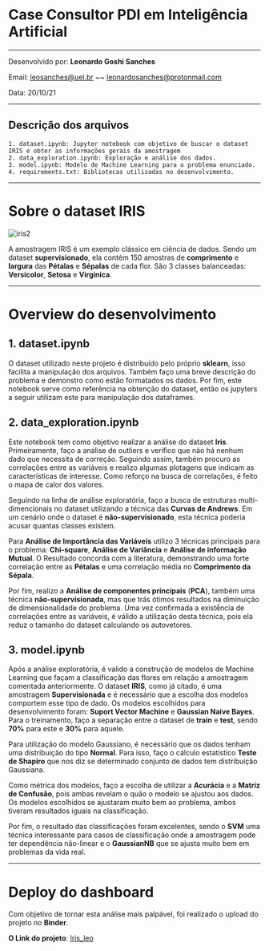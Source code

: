 # Case Consultor PDI em Inteligência Artificial
- - - 
Desenvolvido por: **Leonardo Goshi Sanches** 

Email: leosanches@uel.br ~~ leonardosanches@protonmail.com

Data: 20/10/21
- - -

## Descrição dos arquivos
    1. dataset.ipynb: Jupyter notebook com objetivo de buscar o dataset IRIS e obter as informações gerais da amostragem
    2. data_exploration.ipynb: Exploração e análise dos dados.
    3. model.ipynb: Modelo de Machine Learning para o problema enunciado.
    4. requirements.txt: Bibliotecas utilizadas no desenvolvimento.
- - - 
# Sobre o dataset IRIS
![iris2](https://s3.amazonaws.com/assets.datacamp.com/blog_assets/Machine+Learning+R/iris-machinelearning.png)

A amostragem IRIS é um exemplo clássico em ciência de dados. Sendo um dataset **supervisionado**, ela contém 150 amostras de **comprimento** e **largura** das **Pétalas** e **Sépalas** de cada flor. São 3 classes balanceadas: **Versicolor**, **Setosa** e **Virginica**.

- - -
# Overview do desenvolvimento

## 1. dataset.ipynb

O dataset utilizado neste projeto é distribuído pelo próprio **sklearn**, isso facilita a manipulação dos arquivos. Também faço uma breve descrição do problema e demonstro como estão formatados os dados. Por fim, este notebook serve como referência na obtenção do dataset, então os jupyters a seguir utilizam este para manipulação dos dataframes.

## 2. data_exploration.ipynb

Este notebook tem como objetivo realizar a análise do dataset **Iris**. Primeiramente, faço a análise de outliers e verifico que não há nenhum dado que necessita de correção. Seguindo assim, também procuro as correlações entre as variáveis e realizo algumas plotagens que indicam as características de interesse. Como reforço na busca de correlações, é feito o mapa de calor dos valores.

Seguindo na linha de análise exploratória, faço a busca de estruturas multi-dimencionais no dataset utilizando a técnica das **Curvas de Andrews**. Em um cenário onde o dataset é **não-supervisionado**, esta técnica poderia acusar quantas classes existem.

Para **Análise de Importância das Variáveis** utilizo 3 técnicas principais para o problema: **Chi-square**, **Análise de Variância** e **Análise de informação Mutual**. O Resultado concorda com a literatura, demonstrando uma forte correlação entre as **Pétalas** e uma correlação média no **Comprimento da Sépala**.

Por fim, realizo a **Análise de componentes principais** (**PCA**), também uma técnica **não-supervisionada**, mas que trás ótimos resultados na diminuição de dimensionalidade do problema. Uma vez confirmada a existềncia de correlações entre as variáveis, é válido a utilização desta técnica, pois ela reduz o tamanho do dataset calculando os autovetores. 

## 3. model.ipynb

Após a análise exploratória, é valido a construção de modelos de Machine Learning que façam a classificação das flores em relação a amostragem comentada anteriormente. O dataset **IRIS**, como já citado, é uma amostragem **Supervisionada** e é necessário que a escolha dos modelos comportem esse tipo de dado. Os modelos escolhidos para desenvolvimento foram: **Suport Vector Machine** e **Gaussian Naive Bayes**. Para o treinamento, faço a separação entre o dataset de **train** e **test**, sendo **70%** para este e **30%** para aquele.

Para utilização do modelo Gaussiano, é necessário que os dados tenham uma distribuição do tipo **Normal**. Para isso, faço o cálculo estatístico **Teste de Shapiro** que nos diz se determinado conjunto de dados tem distribuição Gaussiana.

Como métrica dos modelos, faço a escolha de utilizar a **Acurácia** e a **Matriz de Confusão**, pois ambas revelam o quão o modelo se ajustou aos dados. Os modelos escolhidos se ajustaram muito bem ao problema, ambos tiveram resultados iguais na classificação. 

Por fim, o resultado das classificações foram excelentes, sendo o **SVM** uma técnica interessante para casos de classificação onde a amostragem pode ter dependência não-linear e o **GaussianNB** que se ajusta muito bem em problemas da vida real.

- - -

# Deploy do dashboard

Com objetivo de tornar esta análise mais palpável, foi realizado o upload do projeto no **Binder**.

**O Link do projeto**: [Iris_leo](https://mybinder.org/v2/gh/LeleoSanches/Consultor_PDI_Leonardo/HEAD)

